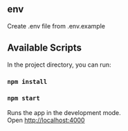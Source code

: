 ## env

Create .env file from .env.example

## Available Scripts

In the project directory, you can run:

### `npm install`

### `npm start`

Runs the app in the development mode.<br />
Open [http://localhost:4000](http://localhost:4000)

